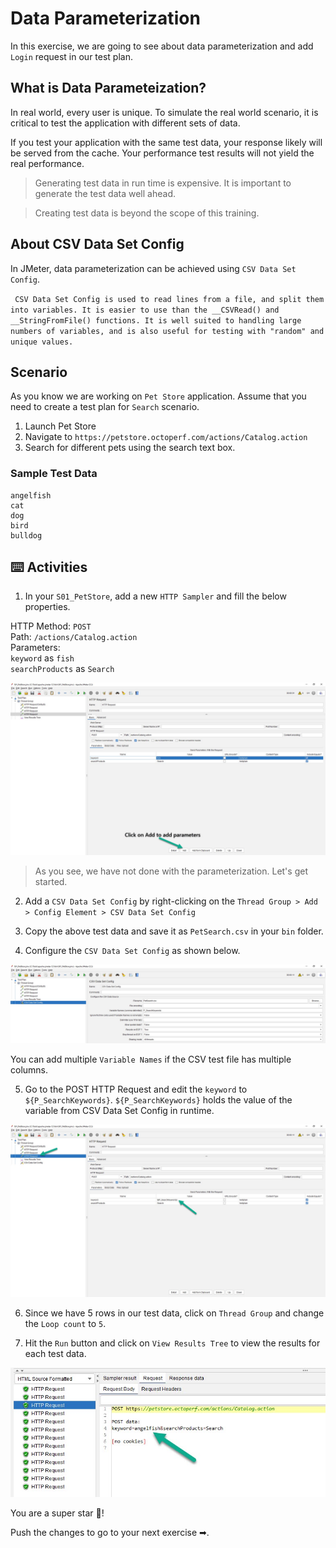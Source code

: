 # Data Parameterization

In this exercise, we are going to see about data parameterization and add `Login` request in our test plan.

## What is Data Parameteization?

In real world, every user is unique. To simulate the real world scenario, it is critical to test the application with different sets of data. 

If you test your application with the same test data, your response likely will be served from the cache. Your performance test results will not yield the real performance.

> Generating test data in run time is expensive. It is important to generate the test data well ahead.

> Creating test data is beyond the scope of this training. 

## About CSV Data Set Config

In JMeter, data parameterization can be achieved using `CSV Data Set Config`. 

` CSV Data Set Config is used to read lines from a file, and split them into variables. It is easier to use than the __CSVRead() and __StringFromFile() functions. It is well suited to handling large numbers of variables, and is also useful for testing with "random" and unique values.`

## Scenario

As you know we are working on `Pet Store` application. Assume that you need to create a test plan for `Search` scenario. 

1. Launch Pet Store
2. Navigate to `https://petstore.octoperf.com/actions/Catalog.action`
3. Search for different pets using the search text box. 

### Sample Test Data

```
angelfish
cat
dog
bird
bulldog
```

## ⌨️ Activities

1. In your `S01_PetStore`, add a new `HTTP Sampler` and fill the below properties.

HTTP Method: `POST`  
Path: `/actions/Catalog.action`  
Parameters:  
`keyword` as `fish`  
`searchProducts` as `Search`

![Add Parameters](https://raw.githubusercontent.com/QAInsights/apache-jmeter-course/master/images/60-AddParameters.jpg)

> As you see, we have not done with the parameterization. Let's get started.

2. Add a `CSV Data Set Config` by right-clicking on the `Thread Group > Add > Config Element > CSV Data Set Config`

3. Copy the above test data and save it as `PetSearch.csv` in your `bin` folder.

4. Configure the `CSV Data Set Config` as shown below.

![CSV Data Set Config](https://raw.githubusercontent.com/QAInsights/apache-jmeter-course/master/images/70-CSVDataSetConfig.jpg)

You can add multiple `Variable Names` if the CSV test file has multiple columns.

5. Go to the POST HTTP Request and edit the `keyword` to `${P_SearchKeywords}`. `${P_SearchKeywords}` holds the value of the variable from CSV Data Set Config in runtime.

![CSV POST HTTP](https://raw.githubusercontent.com/QAInsights/apache-jmeter-course/master/images/80-POST-HTTP.jpg)

6. Since we have 5 rows in our test data, click on `Thread Group` and change the `Loop count` to `5`.

7. Hit the `Run` button and click on `View Results Tree` to view the results for each test data.

![CSV Results](https://raw.githubusercontent.com/QAInsights/apache-jmeter-course/master/images/90-ViewResultsTree-CSV.jpg)

You are a super star 🌟!

Push the changes to go to your next exercise ➡.